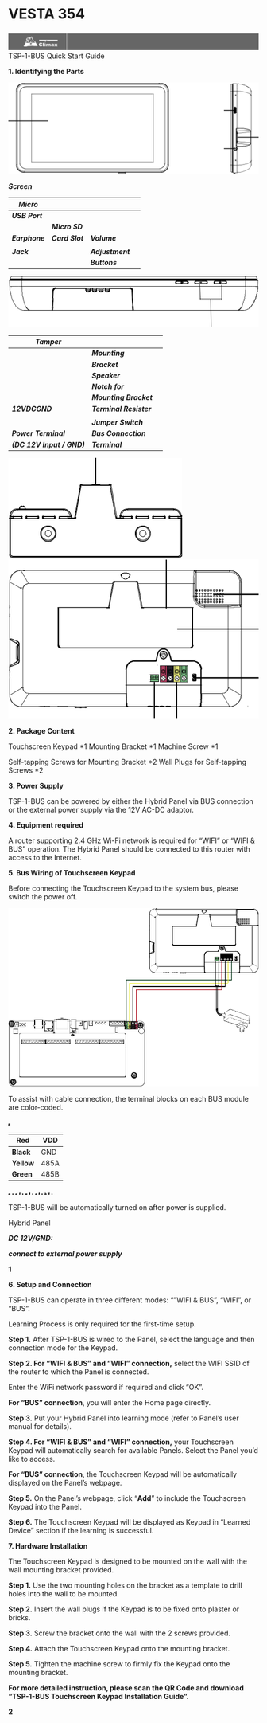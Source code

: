 # VESTA 354

![](<.gitbook/assets/0 (77).png>)TSP-1-BUS Quick Start Guide

**1. Identifying the Parts**

![](<.gitbook/assets/1 (93).png>)

_**Screen**_

| _**Micro**_    |                 |                  |   |
| -------------- | --------------- | ---------------- | - |
| _**USB Port**_ |                 |                  |   |
|                | _**Micro SD**_  |                  |   |
| _**Earphone**_ | _**Card Slot**_ | _**Volume**_     |   |
|                |                 |                  |   |
| _**Jack**_     |                 | _**Adjustment**_ |   |
|                |                 | _**Buttons**_    |   |

![](<.gitbook/assets/2 (100).png>)

| _**Tamper**_               |                         |   |
| -------------------------- | ----------------------- | - |
|                            | _**Mounting**_          |   |
|                            | _**Bracket**_           |   |
|                            | _**Speaker**_           |   |
|                            | _**Notch for**_         |   |
|                            | _**Mounting Bracket**_  |   |
| _**12VDCGND**_             | _**Terminal Resister**_ |   |
|                            |                         |   |
|                            | _**Jumper Switch**_     |   |
| _**Power Terminal**_       | _**Bus Connection**_    |   |
| _**(DC 12V Input / GND)**_ | _**Terminal**_          |   |

![](<.gitbook/assets/3 (98).png>) ![](<.gitbook/assets/4 (103).png>)

**2. Package Content**

Touchscreen Keypad \*1 Mounting Bracket \*1 Machine Screw \*1

Self-tapping Screws for Mounting Bracket \*2 Wall Plugs for Self-tapping Screws \*2

**3. Power Supply**

TSP-1-BUS can be powered by either the Hybrid Panel via BUS connection or the external power supply via the 12V AC-DC adaptor.

**4. Equipment required**

A router supporting 2.4 GHz Wi-Fi network is required for “WIFI” or “WIFI & BUS” operation. The Hybrid Panel should be connected to this router with access to the Internet.

**5. Bus Wiring of Touchscreen Keypad**

Before connecting the Touchscreen Keypad to the system bus, please switch the power off.

![](<.gitbook/assets/5 (105).png>)

To assist with cable connection, the terminal blocks on each BUS module are color-coded.

![](<.gitbook/assets/6 (85).png>)

| **Red**    | VDD  |
| ---------- | ---- |
| **Black**  | GND  |
| **Yellow** | 485A |
| **Green**  | 485B |

![](<.gitbook/assets/7 (75).png>) ![](<.gitbook/assets/8 (75).png>) ![](<.gitbook/assets/9 (75).png>) ![](<.gitbook/assets/10 (70).png>) ![](<.gitbook/assets/11 (58).png>) ![](<.gitbook/assets/12 (59).png>) ![](<.gitbook/assets/13 (49).png>) ![](<.gitbook/assets/14 (48).png>) ![](<.gitbook/assets/15 (49).png>) ![](<.gitbook/assets/16 (51).png>) ![](<.gitbook/assets/17 (40).png>) ![](<.gitbook/assets/18 (45).png>) ![](<.gitbook/assets/19 (45).png>) ![](<.gitbook/assets/20 (34).png>)

TSP-1-BUS will be automatically turned on after power is supplied.

Hybrid Panel

_**DC 12V/GND:**_

_**connect to external power supply**_

**1**

**6. Setup and Connection**

TSP-1-BUS can operate in three different modes: “”WIFI & BUS”, “WIFI”, or “BUS”.

Learning Process is only required for the first-time setup.

**Step 1.** After TSP-1-BUS is wired to the Panel, select the language and then connection mode for the Keypad.

**Step 2. For “WIFI & BUS” and “WIFI” connection,** select the WIFI SSID of the router to which the Panel is connected.

Enter the WiFi network password if required and click “OK”.

**For “BUS” connection**, you will enter the Home page directly.

**Step 3.** Put your Hybrid Panel into learning mode (refer to Panel’s user manual for details).

**Step 4. For “WIFI & BUS” and “WIFI” connection,** your Touchscreen Keypad will automatically search for available Panels. Select the Panel you’d like to access.

**For “BUS” connection**, the Touchscreen Keypad will be automatically displayed on the Panel’s webpage.

**Step 5.** On the Panel’s webpage, click “**Add**” to include the Touchscreen Keypad into the Panel.

**Step 6.** The Touchscreen Keypad will be displayed as Keypad in “Learned Device” section if the learning is successful.

**7. Hardware Installation**

The Touchscreen Keypad is designed to be mounted on the wall with the wall mounting bracket provided.

**Step 1.** Use the two mounting holes on the bracket as a template to drill holes into the wall to be mounted.

**Step 2.** Insert the wall plugs if the Keypad is to be fixed onto plaster or bricks.

**Step 3.** Screw the bracket onto the wall with the 2 screws provided.

**Step 4.** Attach the Touchscreen Keypad onto the mounting bracket.

**Step 5.** Tighten the machine screw to firmly fix the Keypad onto the mounting bracket.

**For more detailed instruction, please scan the QR Code and download “TSP-1-BUS Touchscreen Keypad Installation Guide”.**

**2**
